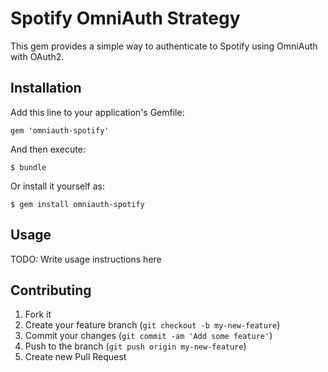 # Spotify OmniAuth Strategy

This gem provides a simple way to authenticate to Spotify using OmniAuth with OAuth2.

## Installation

Add this line to your application's Gemfile:

    gem 'omniauth-spotify'

And then execute:

    $ bundle

Or install it yourself as:

    $ gem install omniauth-spotify

## Usage

TODO: Write usage instructions here

## Contributing

1. Fork it
2. Create your feature branch (`git checkout -b my-new-feature`)
3. Commit your changes (`git commit -am 'Add some feature'`)
4. Push to the branch (`git push origin my-new-feature`)
5. Create new Pull Request
